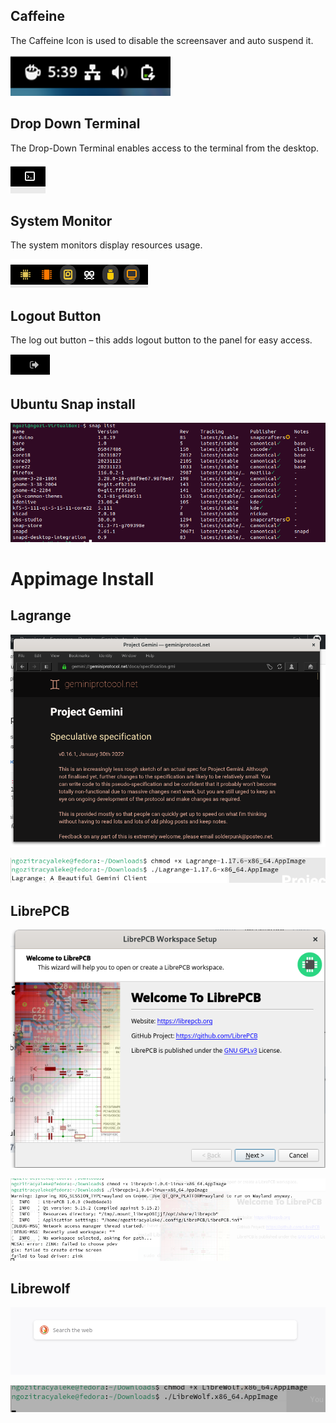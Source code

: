 ## Caffeine
The Caffeine Icon is used to disable the screensaver and auto suspend it.

![Caffeine](Caffeine.png)


## Drop Down Terminal

The Drop-Down Terminal enables access to the terminal from the desktop.

![Drop_down_terminal](Drop_down_terminal.png)

## System Monitor

The system monitors display resources usage.

![System_monitor](System_monitor.png)


## Logout Button

The log out button – this adds logout button to the panel for easy access.

![logoutbutton](Logoutbutton.png)

## Ubuntu Snap install
![Snap Install](Ubuntusnipping.png)





# Appimage Install

## Lagrange

![Lagrange](Lagrange.png)

![Lagrange2](Lagrangecode.png)

## LibrePCB

![LibrePCB](LibrePCB.png)

![LibrePCBcodes](LibrepcbCode.png)

## Librewolf

![Librewolf](Librewolf.png)

![Librewolfcode](Librewolfcode.png)



